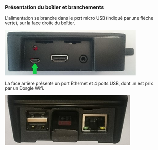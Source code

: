 ### Présentation du boîtier et branchements
L'alimentation se branche dans le port micro USB (indiqué par une flèche verte), sur la face droite du boîtier.

![Face droite](images/face-droite.jpg)

La face arrière présente un port Ethernet et 4 ports USB, dont un est prix par un Dongle Wifi.

![Face arrière](images/face-arriere.jpg)
